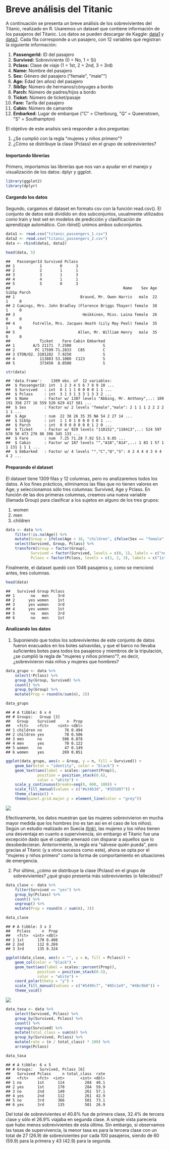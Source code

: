 Breve análisis del Titanic
================

A continuación se presenta un breve análisis de los sobrevivientes del Titanic, realizado en R. Usaremos un dataset que contiene información de los pasajeros del Titanic. Los datos se pueden descargar de Kaggle: [data1](https://www.kaggle.com/hesh97/titanicdataset-traincsv) y [data2](https://www.kaggle.com/brendan45774/test-file). Cada fila corresponde a un pasajero, con 12 variables que registran la siguiente información:

1.  **PassengerId:** ID del pasajero
2.  **Survived:** Sobreviviente (0 = No, 1 = Si)
3.  **Pclass:** Clase de viaje (1 = 1st, 2 = 2nd, 3 = 3rd)
4.  **Name:** Nombre del pasajero
5.  **Sex:** Género del pasajero ("female", "male"")
6.  **Age:** Edad (en años) del pasajero
7.  **SibSp:** Número de hermanos/cónyuges a bordo
8.  **Parch:** Número de padres/hijos a bordo
9.  **Ticket:** Número de ticket/pasaje
10. **Fare:** Tarifa del pasajero
11. **Cabin:** Número de camarote
12. **Embarked:** Lugar de embarque ("C" = Cherbourg, "Q" = Queenstown, "S" = Southampton)

El objetivo de este analisis será responder a dos preguntas:

1.  ¿Se cumplió con la regla "mujeres y niños primero"?
2.  ¿Cómo se distribuye la clase (Pclass) en el grupo de sobrevivientes?

#### Importando librerías

Primero, importamos las librerías que nos van a ayudar en el manejo y visualización de los datos: dplyr y ggplot.

``` r
library(ggplot2)
library(dplyr)
```

#### Cargando los datos

Segundo, cargamos el dataset en formato csv con la función read.csv(). El conjunto de datos está dividido en dos subconjuntos, usualmente utilizados como train y test set en modelos de predicción y clasificación de aprendizaje automático. Con rbind() unimos ambos subconjuntos.

``` r
data1 <- read.csv("titanic_passengers_1.csv")
data2 <- read.csv("titanic_passengers_2.csv")
data <- rbind(data1, data2)
```

``` r
head(data, 5)
```

    ##   PassengerId Survived Pclass
    ## 1           1        0      3
    ## 2           2        1      1
    ## 3           3        1      3
    ## 4           4        1      1
    ## 5           5        0      3
    ##                                                  Name    Sex Age SibSp Parch
    ## 1                             Braund, Mr. Owen Harris   male  22     1     0
    ## 2 Cumings, Mrs. John Bradley (Florence Briggs Thayer) female  38     1     0
    ## 3                              Heikkinen, Miss. Laina female  26     0     0
    ## 4        Futrelle, Mrs. Jacques Heath (Lily May Peel) female  35     1     0
    ## 5                            Allen, Mr. William Henry   male  35     0     0
    ##             Ticket    Fare Cabin Embarked
    ## 1        A/5 21171  7.2500              S
    ## 2         PC 17599 71.2833   C85        C
    ## 3 STON/O2. 3101282  7.9250              S
    ## 4           113803 53.1000  C123        S
    ## 5           373450  8.0500              S

``` r
str(data)
```

    ## 'data.frame':    1309 obs. of  12 variables:
    ##  $ PassengerId: int  1 2 3 4 5 6 7 8 9 10 ...
    ##  $ Survived   : int  0 1 1 1 0 0 0 0 1 1 ...
    ##  $ Pclass     : int  3 1 3 1 3 3 1 3 3 2 ...
    ##  $ Name       : Factor w/ 1307 levels "Abbing, Mr. Anthony",..: 109 191 358 277 16 559 520 629 417 581 ...
    ##  $ Sex        : Factor w/ 2 levels "female","male": 2 1 1 1 2 2 2 2 1 1 ...
    ##  $ Age        : num  22 38 26 35 35 NA 54 2 27 14 ...
    ##  $ SibSp      : int  1 1 0 1 0 0 0 3 0 1 ...
    ##  $ Parch      : int  0 0 0 0 0 0 0 1 2 0 ...
    ##  $ Ticket     : Factor w/ 929 levels "110152","110413",..: 524 597 670 50 473 276 86 396 345 133 ...
    ##  $ Fare       : num  7.25 71.28 7.92 53.1 8.05 ...
    ##  $ Cabin      : Factor w/ 187 levels "","A10","A14",..: 1 83 1 57 1 1 131 1 1 1 ...
    ##  $ Embarked   : Factor w/ 4 levels "","C","Q","S": 4 2 4 4 4 3 4 4 4 2 ...

#### Preparando el dataset

El dataset tiene 1309 filas y 12 columnas, pero no analizaremos todos los datos. A los fines prácticos, eliminamos las filas que no tienen valores en Age; y seleccionamos sólo tres columnas: Survived, Age y Pclass. En función de las dos primeras columnas, creamos una nueva variable (llamada Group) para clasificar a los sujetos en alguno de los tres grupos:

1.  women
2.  men
3.  children

``` r
data <- data %>%
    filter(!is.na(Age)) %>%
    mutate(Group = ifelse(Age < 18, "children", ifelse(Sex == "female", "women", "men"))) %>%
    select(Survived, Group, Pclass) %>%
    transform(Group = factor(Group),
           Survived = factor(Survived, levels = c(0, 1), labels = c("no", "yes")),
           Pclass = factor(Pclass, levels = c(1, 2, 3), labels = c("1st", "2nd", "3rd")))
```

Finalmente, el dataset quedó con 1046 pasajeros y, como se mencionó antes, tres columnas.

``` r
head(data)
```

    ##   Survived Group Pclass
    ## 1       no   men    3rd
    ## 2      yes women    1st
    ## 3      yes women    3rd
    ## 4      yes women    1st
    ## 5       no   men    3rd
    ## 6       no   men    1st

#### Analizando los datos

1.  Suponiendo que todos los sobrevivientes de este conjunto de datos fueron evacuados en los botes salvavidas, y que el barco no llevaba suficientes botes para todos los pasajeros y miembros de la tripulación, ¿se cumplió la regla de "mujeres y niños primero"?, es decir, ¿sobrevivieron más niños y mujeres que hombres?

``` r
data_grupo <- data %>%
    select(!Pclass) %>%
    group_by(Group, Survived) %>%
    count() %>%
    group_by(Group) %>%
    mutate(Prop = round(n/sum(n), 3))
```

``` r
data_grupo
```

    ## # A tibble: 6 x 4
    ## # Groups:   Group [3]
    ##   Group    Survived     n  Prop
    ##   <fct>    <fct>    <int> <dbl>
    ## 1 children no          76 0.494
    ## 2 children yes         78 0.506
    ## 3 men      no         506 0.878
    ## 4 men      yes         70 0.122
    ## 5 women    no          47 0.149
    ## 6 women    yes        269 0.851

``` r
ggplot(data_grupo, aes(x = Group, y = n, fill = Survived)) + 
    geom_bar(stat = "identity", color = "black") +
    geom_text(aes(label = scales::percent(Prop)), 
              position = position_stack(0.6),
              color = "white") +
    scale_y_continuous(breaks=seq(0, 600, 100)) +
    scale_fill_manual(values = c("#e34b3d", "#355d97")) +
    theme_classic() + 
    theme(panel.grid.major.y = element_line(color = "grey"))
```

![](analisis_titanic_files/figure-markdown_github/unnamed-chunk-9-1.png)

Efectivamente, los datos muestran que las mujeres sobrevivieron en mucha mayor medida que los hombres (no es tan así en el caso de los niños). Según un estudio realizado en Suecia [(link)](https://www.bbc.com/mundo/noticias/2012/04/120413_mujeres_ninos_primero_mito_adz), las mujeres y los niños tienen una desventaja en cuanto a supervivencia, sin embargo el Titanic fue una excepción dado que el capitán amenazó con disparar a aquellos que lo desobedecieran. Anteriormente, la regla era "sálvese quién pueda", pero gracias al Titanic (y a otros sucesos como este), ahora se opta por el "mujeres y niños primero" como la forma de comportamiento en situaciones de emergencia.

2.  Por último, ¿cómo se distribuye la clase (Pclass) en el grupo de sobrevivientes? ¿qué grupo presenta más sobrevivientes (o fallecidos)?

``` r
data_clase <- data %>%
    filter(Survived == "yes") %>%
    group_by(Pclass) %>%
    count() %>%
    ungroup() %>%
    mutate(Prop = round(n / sum(n), 3))
```

``` r
data_clase
```

    ## # A tibble: 3 x 3
    ##   Pclass     n  Prop
    ##   <fct>  <int> <dbl>
    ## 1 1st      170 0.408
    ## 2 2nd      112 0.269
    ## 3 3rd      135 0.324

``` r
ggplot(data_clase, aes(x = "", y = n, fill = Pclass)) + 
    geom_col(color = "black") +
    geom_text(aes(label = scales::percent(Prop)),
              position = position_stack(0.5),
              color = "white") + 
    coord_polar(theta = "y") +
    scale_fill_manual(values = c("#5499c7", "#85c1e9", "#48c9b0")) +
    theme_void()
```

![](analisis_titanic_files/figure-markdown_github/unnamed-chunk-12-1.png)

``` r
data_tasa <- data %>%
    select(Survived, Pclass) %>%
    group_by(Survived, Pclass) %>%
    count() %>%
    ungroup(Survived) %>%
    mutate(total_class = sum(n)) %>%
    group_by(Survived, Pclass) %>%
    mutate(rate = (n / total_class) * 100) %>%
    arrange(Pclass)
```

``` r
data_tasa
```

    ## # A tibble: 6 x 5
    ## # Groups:   Survived, Pclass [6]
    ##   Survived Pclass     n total_class  rate
    ##   <fct>    <fct>  <int>       <int> <dbl>
    ## 1 no       1st      114         284  40.1
    ## 2 yes      1st      170         284  59.9
    ## 3 no       2nd      149         261  57.1
    ## 4 yes      2nd      112         261  42.9
    ## 5 no       3rd      366         501  73.1
    ## 6 yes      3rd      135         501  26.9

Del total de sobrevivientes el 40.8% fue de primera clase, 32.4% de tercera clase y sólo el 26.9% viajaba en segunda clase. A simple vista parecería que hubo menos sobrevivientes de esta última. Sin embargo, si observamos las tasas de supervivencia, la menor tasa es para la tercera clase con un total de 27 (26.9) de sobrevivientes por cada 100 pasajeros, siendo de 60 (59.9) para la primera y 43 (42.9) para la segunda.

